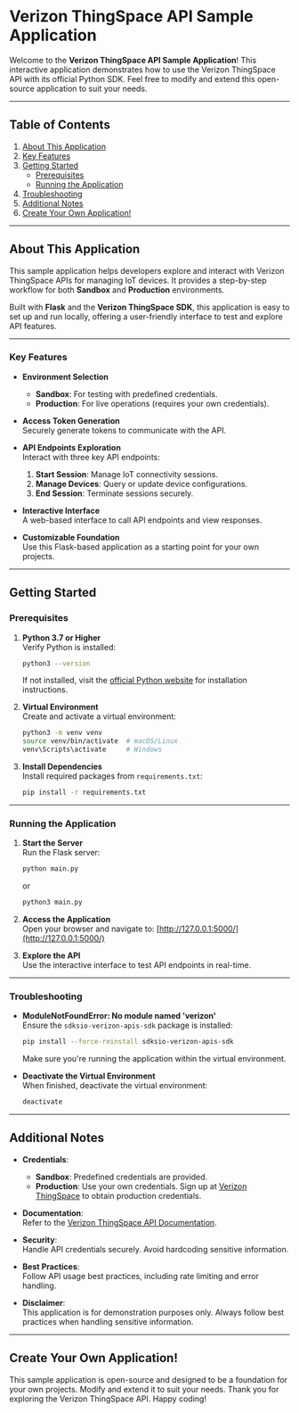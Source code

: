 # Verizon ThingSpace API Sample Application

Welcome to the **Verizon ThingSpace API Sample Application**! This interactive application demonstrates how to use the Verizon ThingSpace API with its official Python SDK. Feel free to modify and extend this open-source application to suit your needs.

---

## Table of Contents

1. [About This Application](#about-this-application)
2. [Key Features](#key-features)
3. [Getting Started](#getting-started)
   - [Prerequisites](#prerequisites)
   - [Running the Application](#running-the-application)
4. [Troubleshooting](#troubleshooting)
5. [Additional Notes](#additional-notes)
6. [Create Your Own Application!](#create-your-own-application)

---

## About This Application

This sample application helps developers explore and interact with Verizon ThingSpace APIs for managing IoT devices. It provides a step-by-step workflow for both **Sandbox** and **Production** environments.

Built with **Flask** and the **Verizon ThingSpace SDK**, this application is easy to set up and run locally, offering a user-friendly interface to test and explore API features.

---

### Key Features

- **Environment Selection**  
  - **Sandbox**: For testing with predefined credentials.  
  - **Production**: For live operations (requires your own credentials).

- **Access Token Generation**  
  Securely generate tokens to communicate with the API.

- **API Endpoints Exploration**  
  Interact with three key API endpoints:
  1. **Start Session**: Manage IoT connectivity sessions.
  2. **Manage Devices**: Query or update device configurations.
  3. **End Session**: Terminate sessions securely.

- **Interactive Interface**  
  A web-based interface to call API endpoints and view responses.

- **Customizable Foundation**  
  Use this Flask-based application as a starting point for your own projects.

---

## Getting Started

### Prerequisites

1. **Python 3.7 or Higher**  
   Verify Python is installed:

   ```bash
   python3 --version
   ```

   If not installed, visit the [official Python website](https://www.python.org/) for installation instructions.

2. **Virtual Environment**  
   Create and activate a virtual environment:

   ```bash
   python3 -m venv venv
   source venv/bin/activate  # macOS/Linux
   venv\Scripts\activate     # Windows
   ```

3. **Install Dependencies**  
   Install required packages from `requirements.txt`:

   ```bash
   pip install -r requirements.txt
   ```

---

### Running the Application

1. **Start the Server**  
   Run the Flask server:

   ```bash
   python main.py
   ```

   or

   ```bash
   python3 main.py
   ```

2. **Access the Application**  
   Open your browser and navigate to:
   [http://127.0.0.1:5000/](http://127.0.0.1:5000/)

3. **Explore the API**  
   Use the interactive interface to test API endpoints in real-time.

---

### Troubleshooting

- **ModuleNotFoundError: No module named 'verizon'**  
  Ensure the `sdksio-verizon-apis-sdk` package is installed:

  ```bash
  pip install --force-reinstall sdksio-verizon-apis-sdk
  ```
  
  Make sure you're running the application within the virtual environment.

- **Deactivate the Virtual Environment**  
  When finished, deactivate the virtual environment:

  ```bash
  deactivate
  ```

---

## Additional Notes

- **Credentials**:  
  - **Sandbox**: Predefined credentials are provided.  
  - **Production**: Use your own credentials. Sign up at [Verizon ThingSpace](https://thingspace.verizon.com/profile/sign-up.html) to obtain production credentials.

- **Documentation**:  
  Refer to the [Verizon ThingSpace API Documentation](https://thingspace.verizon.com/documentation/api-documentation.html#/http/quick-start/getting-started-with-the-verizon-api).

- **Security**:  
  Handle API credentials securely. Avoid hardcoding sensitive information.

- **Best Practices**:  
  Follow API usage best practices, including rate limiting and error handling.

- **Disclaimer**:  
  This application is for demonstration purposes only. Always follow best practices when handling sensitive information.

---

## Create Your Own Application!

This sample application is open-source and designed to be a foundation for your own projects. Modify and extend it to suit your needs. Thank you for exploring the Verizon ThingSpace API. Happy coding!